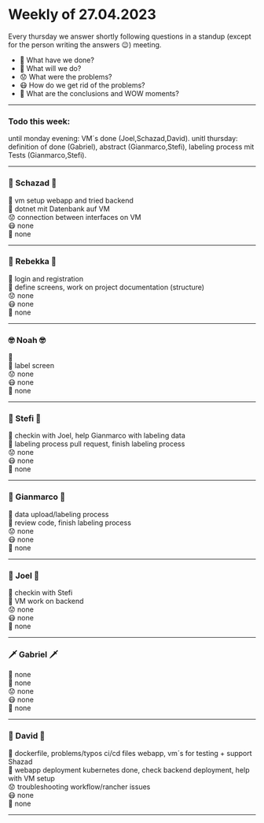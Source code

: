 # Weekly of 27.04.2023

Every thursday we answer shortly following questions in a standup (except for the person writing the answers 😉) meeting.
* 📜 What have we done?
* 🔮 What will we do?
* 😟 What were the problems?
* 😷 How do we get rid of the problems?
* 🤯 What are the conclusions and WOW moments?

<hr>

### Todo this week:
until monday evening: VM´s done (Joel,Schazad,David).
unitl thursday: definition of done (Gabriel), abstract (Gianmarco,Stefi), labeling process mit Tests (Gianmarco,Stefi).

<hr>

### 🦅 Schazad 🦅
📜 vm setup webapp and tried backend</br>
🔮 dotnet mit Datenbank auf VM</br>
😟 connection between interfaces on VM</br>
😷 none </br>
🤯 none </br>

<hr>

### 🦁 Rebekka 🦁
📜 login and registration</br>
🔮 define screens, work on project documentation (structure)</br>
😟 none </br>
😷 none </br>
🤯 none </br>

<hr>

### 🤓 Noah 🤓
📜 </br>
🔮 label screen</br>
😟 none </br>
😷 none </br>
🤯 none </br>

<hr>

### 🌚 Stefi 🌚
📜 checkin with Joel, help Gianmarco with labeling data</br>
🔮 labeling process pull request, finish labeling process</br>
😟 none </br>
😷 none </br>
🤯 none </br>

<hr>

### 🐻 Gianmarco 🐻
📜 data upload/labeling process</br>
🔮 review code, finish labeling process</br>
😟 none </br>
😷 none </br>
🤯 none </br>

<hr>

### 🤩 Joel 🤩
📜 checkin with Stefi</br>
🔮 VM work on backend</br>
😟 none </br>
😷 none </br>
🤯 none </br>

<hr>

### 🗡️ Gabriel 🗡️
📜 none </br>
🔮 none </br>
😟 none </br>
😷 none </br>
🤯 none </br>

<hr>

### 🦍 David 🦍
📜 dockerfile, problems/typos ci/cd files webapp, vm´s for testing + support Shazad</br>
🔮 webapp deployment kubernetes done, check backend deployment, help with VM setup</br>
😟 troubleshooting workflow/rancher issues </br>
😷 none </br>
🤯 none </br>

<hr>
